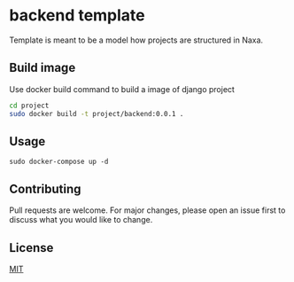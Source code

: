 # backend template

Template is meant to be a model how projects are structured in Naxa.

## Build image

Use docker build command to build a image of django project

```bash
cd project
sudo docker build -t project/backend:0.0.1 .
```

## Usage

```
sudo docker-compose up -d
```

## Contributing
Pull requests are welcome. For major changes, please open an issue first to discuss what you would like to change.


## License
[MIT](https://choosealicense.com/licenses/mit/)

